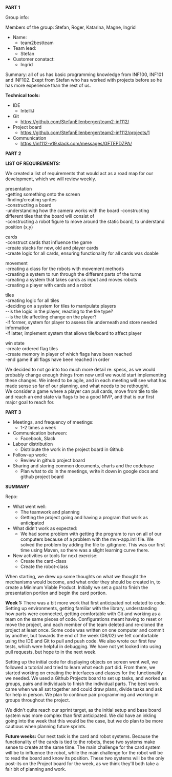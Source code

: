 ﻿
**PART 1**

Group info:

Members of the group:
 Stefan, Roger, Katarina, Magne, Ingrid
* Name:
  * team2bestteam
* Team lead:
  * Stefan
* Customer conatact:
  * Ingrid
  
Summary: all of us has basic programming knowledge from INF100, INF101 and INF102. Exept from Stefan who has worked with projects before so he has more experience than the rest of us.


**Technical tools:**
* IDE
  * IntelliJ
* Git
  * https://github.com/StefanEllenberger/team2-inf112/
* Project board
  * https://github.com/StefanEllenberger/team2-inf112/projects/1
* Communication 
  * https://inf112-v19.slack.com/messages/GFTEPDZPA/


**PART 2**

**LIST OF REQUIREMENTS:**

We created a list of requirements that would act as a road map for our development, which we will review weekly.

presentation  
-getting something onto the screen  
-finding/creating sprites  
-constructing a board  
-understanding how the camera works with the board
-constructing different tiles that the board will consist of   
-constructing a robot figure to move around the static board, to understand position (x,y)  

cards   
-construct cards that influence the game  
-create stacks for new, old and player cards  
-create logic for all cards, ensuring functionality for all cards was doable

movement  
-creating a class for the robots with movement methods  
-creating a system to run through the different parts of the turns  
-creating a system that takes cards as input and moves robots  
-creating a player with cards and a robot

tiles  
-creating logic for all tiles  
-deciding on a system for tiles to manipulate players  
--is the logic in the player, reacting to the tile type?  
--is the tile affecting change on the player?  
-if former, system for player to assess tile underneath and store needed information  
-if latter, implement system that allows tile/board to affect player

win state  
-create ordered flag tiles   
-create memory in player of which flags have been reached  
-end game if all flags have been reached in order


We decided to not go into too much more detail re: specs, as we would probably change enough things from now until we would start implementing these changes. 
We intend to be agile, and in each meeting will see what has made sense so far of our planning, and what needs to be rethought.  
We consider a game where a player can pull cards, move from tile to tile and reach an end state via flags to be a good MVP, and that is our first major goal to reach for. 



**PART 3**

* Meetings, and frequency of meetings: 
  * 1-2 times a week
* Communication between: 
  * Facebook, Slack
* Labour distribution 
  * Distribute the work in the project board in Github
* Follow-up work:
  * Review in github project board
* Sharing and storing common documents, charts and the codebase
  * Plan what to do in the meetings, write it down in google docs and github project board

**SUMMARY**

Repo:
* What went well:
  * The teamwork and planning
  * Getting the project going and having a program that work as anticipated
* What didn’t work as expected:
  * We had some problem with getting the program to run on all of our computers because of a problem with the mvn-app.iml file. We solved the problem by adding the file to .gitignore. This was our first time using Maven, so there was a slight learning curve there.   
* New activities or tools for next exercise:
  * Create the card-class
  * Create the robot-class

When starting, we drew up some thoughts on what we thought the mechanisms would become, and what order they should be created in, to create a Minimum Viable Product. Initially we set a goal to finish the presentation portion and begin the card portion.


**Week 1:**
There was a bit more work that first anticipated not related to code. Setting up environments, getting familiar with the library, understanding how parts were connected, getting comfortable with Git and working as a team on the same pieces of code. Configurations meant having to reset or move the project, and each member of the team deleted and re-cloned the project at least once. Some code was written on one computer and commit by another, but towards the end of the week (08/02) we felt comfortable using the IDE and Git to pull and push code. We also wrote our first few tests, which were helpful in debugging. We have not yet looked into using pull requests, but hope to in the next week. 

Setting up the initial code for displaying objects on screen went well, we followed a tutorial and tried to learn what each part did. From there, we started working on creating the interfaces and classes for the functionality we needed. We used a Github  Projects board to set up tasks, and worked as groups, pairs and individuals to finish the individual parts. The best work came when we all sat together and could draw plans, divide tasks and ask for help in person. We plan to continue pair programming and working in groups throughout the project. 

We didn't quite reach our sprint target, as the initial setup and base board system was more complex than first anticipated. We did have an inkling going into the week that this would be the case, but we do plan to be more cautious when planning future sprints. 

**Future weeks:**
Our next task is the card and robot systems. Because the functionality of the cards is tied to the robots, these two systems make sense to create at the same time. The main challenge for the card system will be to influence the robot, while the main challenge for the robot will be to read the board and know its position. These two systems will be the only post-its on the Project board for the week, as we think they'll both take a fair bit of planning and work. 
